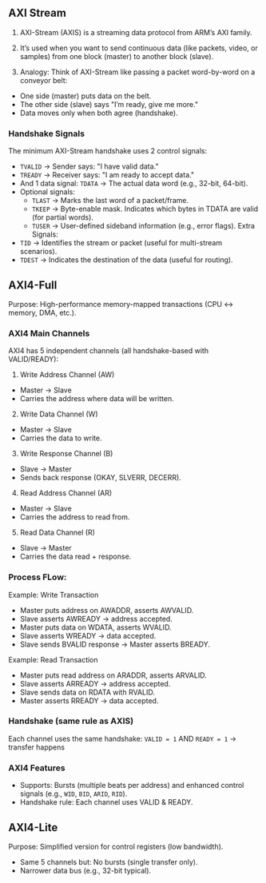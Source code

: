 ## AXI Stream
1. AXI-Stream (AXIS) is a streaming data protocol from ARM’s AXI family.

2. It’s used when you want to send continuous data (like packets, video, or samples) from one block (master) to another block (slave).

3. Analogy: Think of AXI-Stream like passing a packet word-by-word on a conveyor belt:
- One side (master) puts data on the belt.
- The other side (slave) says "I’m ready, give me more."
- Data moves only when both agree (handshake).

### Handshake Signals

The minimum AXI-Stream handshake uses 2 control signals:

- `TVALID` → Sender says: "I have valid data."
- `TREADY` → Receiver says: "I am ready to accept data."
- And 1 data signal: `TDATA` → The actual data word (e.g., 32-bit, 64-bit).
- Optional signals:
  - `TLAST` → Marks the last word of a packet/frame.
  - `TKEEP` → Byte-enable mask. Indicates which bytes in TDATA are valid (for partial words).
  - `TUSER` → User-defined sideband information (e.g., error flags).
Extra Signals:
- `TID` → Identifies the stream or packet (useful for multi-stream scenarios).
- `TDEST` → Indicates the destination of the data (useful for routing).


## AXI4-Full

Purpose: High-performance memory-mapped transactions (CPU ↔ memory, DMA, etc.).

### AXI4 Main Channels

AXI4 has 5 independent channels (all handshake-based with VALID/READY):

1. Write Address Channel (AW)
- Master → Slave
- Carries the address where data will be written.

2. Write Data Channel (W)
- Master → Slave
- Carries the data to write.

3. Write Response Channel (B)
- Slave → Master
- Sends back response (OKAY, SLVERR, DECERR).

4. Read Address Channel (AR)
- Master → Slave
- Carries the address to read from.

5. Read Data Channel (R)
- Slave → Master
- Carries the data read + response.
 
### Process FLow:
Example: Write Transaction

- Master puts address on AWADDR, asserts AWVALID.
- Slave asserts AWREADY → address accepted.
- Master puts data on WDATA, asserts WVALID.
- Slave asserts WREADY → data accepted.
- Slave sends BVALID response → Master asserts BREADY.

Example: Read Transaction

- Master puts read address on ARADDR, asserts ARVALID.
- Slave asserts ARREADY → address accepted.
- Slave sends data on RDATA with RVALID.
- Master asserts RREADY → data accepted.

### Handshake (same rule as AXIS)

Each channel uses the same handshake: `VALID = 1` AND `READY = 1` → transfer happens

### AXI4 Features
- Supports: Bursts (multiple beats per address) and enhanced control signals (e.g., `WID`, `BID`, `ARID`, `RID`).
- Handshake rule: Each channel uses VALID & READY.


## AXI4-Lite

Purpose: Simplified version for control registers (low bandwidth).
- Same 5 channels but: No bursts (single transfer only).
- Narrower data bus (e.g., 32-bit typical).
